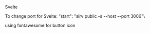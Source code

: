 Svelte 

To change port for Svelte:
"start": "sirv public -s --host --port 3006"\


using fontawesome for button icon